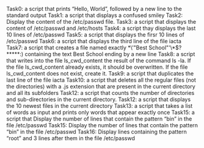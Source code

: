Task0: a script that prints “Hello, World”, followed by a new line to the standard output
Task1: a script that displays a confused smiley
Task2: Display the content of the /etc/passwd file.
Task3: a script that displays the content of /etc/passwd and /etc/hosts
Task4: a script thay displays the last 10 lines of /etc/passwd
Task5: a script that displays the firsr 10 lines of /etc/passwd
Task6: a script that displays the third line of the file iacta
Task7: a script that creates a file named exactly \*\\'"Best School"\'\\*$\?\*\*\*\*\*:) containing the text Best School ending by a new line
Task8: a script that writes into the file ls_cwd_content the result of the command ls -la. If the file ls_cwd_content already exists, it should be overwritten. If the file ls_cwd_content does not exist, create it.
Task9: a script that duplicates the last line of the file iacta
Task10: a script that deletes all the regular files (not the directories) with a .js extension that are present in the current directory and all its subfolders
Task12: a script that counts the number of directories and sub-directories in the current directory.
Task12: a script that displays the 10 newest files in the current directory
Task13: a script that takes a list of words as input and prints only words that appear exactly once
Task15: a script that Display the number of lines that contain the pattern “bin” in the file /etc/passwd
Task15: Display the number of lines that contain the pattern “bin” in the file /etc/passwd
Task16: Display lines containing the pattern “root” and 3 lines after them in the file /etc/passwd
